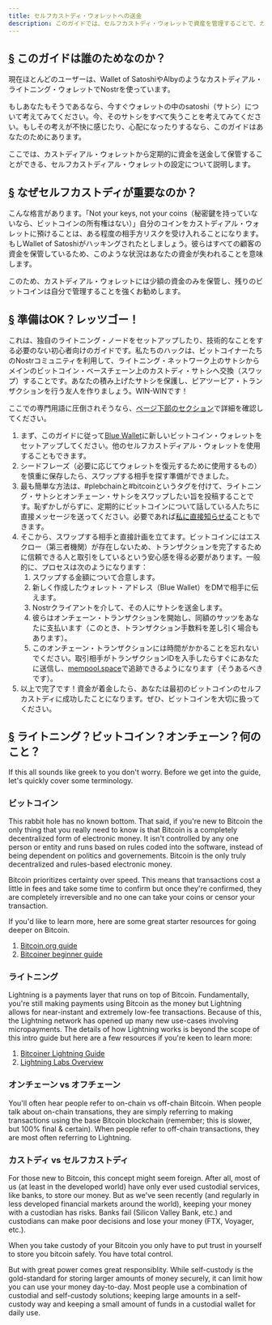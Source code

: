 ```yaml
---
title: セルフカストディ・ウォレットへの送金
description: このガイドでは、セルフカストディ・ウォレットで資産を管理することで、カウンターパーティ・リスクを軽減するためのシンプルなソリューションについて紹介します。
---
```


## [§](#who-is-this-guide-for) このガイドは誰のためなのか？


現在ほとんどのユーザーは、Wallet of SatoshiやAlbyのようなカストディアル・ライトニング・ウォレットでNostrを使っています。

もしあなたもそうであるなら、今すぐウォレットの中のsatoshi（サトシ）について考えてみてください。今、そのサトシをすべて失うことを考えてみてください。もしその考えが不快に感じたり、心配になったりするなら、このガイドはあなたのためにあります。

ここでは、カストディアル・ウォレットから定期的に資金を送金して保管することができる、セルフカストディアル・ウォレットの設定について説明します。

## [§](#why-is-self-custody-important) なぜセルフカストディが重要なのか？

こんな格言があります。「Not your keys, not your coins（秘密鍵を持っていないなら、ビットコインの所有権はない）」自分のコインをカストディアル・ウォレットに預けることは、ある程度の相手方リスクを受け入れることになります。もしWallet of Satoshiがハッキングされたとしましょう。彼らはすべての顧客の資金を保管しているため、このような状況はあなたの資金が失われることを意味します。

このため、カストディアル・ウォレットには少額の資金のみを保管し、残りのビットコインは自分で管理することを強くお勧めします。

## [§](#ready-lets-go) 準備はOK？レッツゴー！

これは、独自のライトニング・ノードをセットアップしたり、技術的なことをする必要のない初心者向けのガイドです。私たちのハックは、ビットコイナーたちのNostrコミュニティを利用して、ライトニング・ネットワーク上のサトシからメインのビットコイン・ベースチェーン上のカストディ・サトシへ交換（スワップ）することです。あなたの積み上げたサトシを保護し、ピアツーピア・トランザクションを行う友人を作りましょう。WIN-WINです！

ここでの専門用語に圧倒されそうなら、[ページ下部のセクション](#lightning-bitcoin-on-chain-what)で詳細を確認してください。

1. まず、このガイドに従って[Blue Wallet](https://bluewallet.io/docs/create-bitcoin-wallet/)に新しいビットコイン・ウォレットをセットアップしてください。他のセルフカストディアル・ウォレットを使用することもできます。
2. シードフレーズ（必要に応じてウォレットを復元するために使用するもの）を慎重に保存したら、スワップする相手を探す準備ができました。
3. 最も簡単な方法は、#plebchainと#bitcoinというタグを付けて、ライトニング・サトシとオンチェーン・サトシをスワップしたい旨を投稿することです。恥ずかしがらずに、定期的にビットコインについて話している人たちに直接メッセージを送ってください。必要であれば[私に直接知らせる](https://primal.net/jeffg)こともできます。
4. そこから、スワップする相手と直接計画を立てます。ビットコインにはエスクロー（第三者機関）が存在しないため、トランザクションを完了するために信頼できる人と取引をしているという安心感を得る必要があります。一般的に、プロセスは次のようになります：
    1. スワップする金額について合意します。
    2. 新しく作成したウォレット・アドレス（Blue Wallet）をDMで相手に伝えます。
    3. Nostrクライアントを介して、その人にサトシを送金します。
    4. 彼らはオンチェーン・トランザクションを開始し、同額のサッツをあなたに支払います（このとき、トランザクション手数料を差し引く場合もあります）。
    5. このオンチェーン・トランザクションには時間がかかることを忘れないでください。取引相手がトランザクションIDを入手したらすぐにあなたに送信し、[mempool.space](https://mempool.space)で追跡できるようになります（そうあるべきです）。
5. 以上で完了です！資金が着金したら、あなたは最初のビットコインのセルフカストディに成功したことになります。ぜひ、ビットコインを大切に扱ってください。

## [§](#lightning-bitcoin-on-chain-what) ライトニング？ビットコイン？オンチェーン？何のこと？

If this all sounds like greek to you don't worry. Before we get into the guide, let's quickly cover some terminology.

### ビットコイン

This rabbit hole has no known bottom. That said, if you're new to Bitcoin the only thing that you really need to know is that Bitcoin is a completely decentralized form of electronic money. It isn't controlled by any one person or entity and runs based on rules coded into the software, instead of being dependent on politics and governements. Bitcoin is the only truly decentralized and rules-based electronic money.

Bitcoin prioritizes certainty over speed. This means that transactions cost a little in fees and take some time to confirm but once they're confirmed, they are completely irreversible and no one can take your coins or censor your transaction.

If you'd like to learn more, here are some great starter resources for going deeper on Bitcoin.

1. [Bitcoin.org guide](https://bitcoin.org/en/how-it-works)
2. [Bitcoiner beginner guide](https://bitcoiner.guide/beginner/)

### ライトニング

Lightning is a payments layer that runs on top of Bitcoin. Fundamentally, you're still making payments using Bitcoin as the money but Lightning allows for near-instant and extremely low-fee transactions. Because of this, the Lightning network has opened up many new use-cases involving micropayments. The details of how Lightning works is beyond the scope of this intro guide but here are a few resources if you're keen to learn more:

1. [Bitcoiner Lightning Guide](https://bitcoiner.guide/lightning/)
2. [Lightning Labs Overview](https://docs.lightning.engineering/the-lightning-network/overview)

### オンチェーン vs オフチェーン

You'll often hear people refer to on-chain vs off-chain Bitcoin. When people talk about on-chain transations, they are simply referring to making transactions using the base Bitcoin blockchain (remember; this is slower, but 100% final & certain). When people refer to off-chain transactions, they are most often referring to Lightning.

### カストディ vs セルフカストディ

For those new to Bitcoin, this concept might seem foreign. After all, most of us (at least in the developed world) have only ever used custodial services, like banks, to store our money. But as we've seen recently (and regularly in less developed financial markets around the world), keeping your money with a custodian has risks. Banks fail (Silicon Valley Bank, etc.) and custodians can make poor decisions and lose your money (FTX, Voyager, etc.).

When you take custody of your Bitcoin you only have to put trust in yourself to store you bitcoin safely. You have total control.

But with great power comes great responsiblity. While self-custody is the gold-standard for storing larger amounts of money securely, it can limit how you can use your money day-to-day. Most people use a combination of custodial and self-custody solutions; keeping large amounts in a self-custody way and keeping a small amount of funds in a custodial wallet for daily use.
